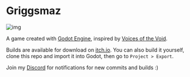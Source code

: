 # Griggsmaz

![img](https://img.itch.zone/aW1nLzIyMzM5NjM3LnBuZw==/original/Yd7m4W.png)

A game created with [Godot Engine](https://github.com/godotengine/godot), inspired by [Voices of the Void](https://mrdrnose.itch.io/votv).

Builds are available for download on [itch.io](https://hazmatpants.itch.io/griggsmaz).
You can also build it yourself, clone this repo and import it into Godot, then go to `Project > Export`.

Join my [Discord](https://discord.gg/G3ECCdZVFz) for notifications for new commits and builds :)
